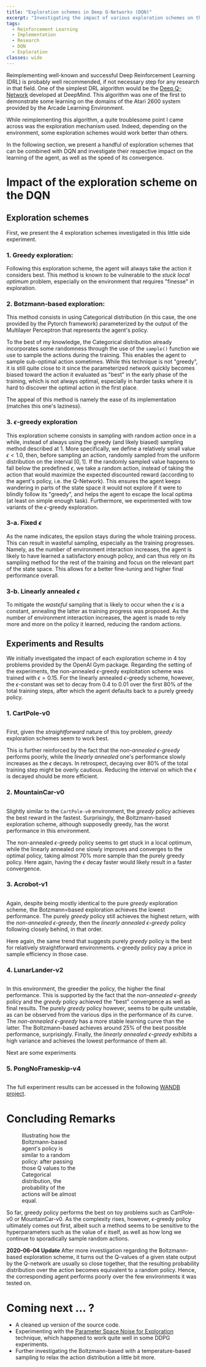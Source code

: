 ```yaml
---
title: "Exploration schemes in Deep Q-Networks (DQN)"
excerpt: "Investigating the impact of various exploration schemes on the DQN performance and learning efficiency."
tags:
  - Reinforcement Learning
  - Implementation
  - Research
  - DQN
  - Exploration
classes: wide
---
```


Reimplementing well-known and successful Deep Reinforcement Learning (DRL) is probably well recommended, if not necessary step for any research in that field.
One of the simplest DRL algorithm would be the <a href="https://arxiv.org/abs/1312.5602">Deep Q-Network</a> developed at DeepMind.
This algorithm was one of the first to demonstrate some learning on the domains of the Atari 2600 system provided by the Arcade Learning Environment.

While reimplementing this algorithm, a quite troublesome point I came across was the exploration mechanism used.
Indeed, depending on the environment, some exploration schemes would work better than others.

In the following section, we present a handful of exploration schemes that can be combined with DQN and investigate their respective impact on the learning of the agent, as well as the speed of its convergence.

# Impact of the exploration scheme on the DQN

## Exploration schemes
First, we present the 4 exploration schemes investigated in this little side experiment.

### 1. Greedy exploration:

Following this exploration scheme, the agent will always take the action it considers best. This method is known to be vulnerable to the *stuck local optimum* problem, especially on the environment that requires "finesse" in exploration.

### 2. Botzmann-based exploration:

This method consists in using Categorical distribution (in this case, the one provided by the Pytorch framework) parameterized by the output of the Multilayer Perceptron that represents the agent's policy.

To the best of my knowledge, the Categorical distribution already incorporates some randomness through the use of the `sample()` function we use to sample the actions during the training.
This enables the agent to sample sub-optimal action sometimes. While this technique is not "greedy", it is still quite close to it since the parameterized network quickly becomes biased toward the action it evaluated as "best" in the early phase of the training, which is not always optimal, especially in harder tasks where it is hard to discover the optimal action in the first place.

The appeal of this method is namely the ease of its implementation (matches this one's laziness).

### 3. $\epsilon$-greedy exploration

This exploration scheme consists in sampling with random action once in a while, instead of always using the greedy (and likely biased) sampling method described at 1.
More specifically, we define a relatively small value $\epsilon < 1.0$, then, before sampling an action, randomly sampled from the uniform distribution on the interval $[0,1]$.
If the randomly sampled value happens to fall below the predefined $\epsilon$, we take a random action, instead of taking the action that would maximize the expected discounted reward (according to the agent's policy, i.e. the Q-Network).
This ensures the agent keeps wandering in parts of the state space it would not explore if it were to blindly follow its "greedy", and helps the agent to escape the local optima (at least on simple enough task).
Furthermore, we experimented with tow variants of the $\epsilon$-greedy exploration.
<!-- TODO: The episode returns are average over 2 seeds. -->

### 3-a. Fixed $\epsilon$

As the name indicates, the epsilon stays during the whole training process.
This can result in wasteful sampling, especially as the training progresses.
Namely, as the number of environment interaction increases, the agent is likely to have learned a satisfactory enough policy, and can thus rely on its sampling method for the rest of the training and focus on the relevant part of the state space.
This allows for a better fine-tuning and higher final performance overall.

### 3-b. Linearly annealed $\epsilon$

To mitigate the *wasteful* sampling that is likely to occur when the $\epsilon$ is a constant, annealing the latter as training progress was proposed.
As the number of environment interaction increases, the agent is made to rely more and more on the policy it learned, reducing the random actions.

## Experiments and Results

We initially investigated the impact of each exploration scheme in 4 toy problems provided by the OpenAI Gym package.
Regarding the setting of the experiments, the non-annealed $\epsilon$-greedy exploitation scheme was trained with $\epsilon = 0.15$.
For the linearly annealed $\epsilon$-greedy scheme, however, the $\epsilon$-constant was set to decay from $0.4$ to $0.01$ over the first 80% of the total training steps, after which the agent defaults back to a purely greedy policy.

### 1. CartPole-v0

<img src="{{ site.url }}{{ site.baseurl }}/assets/posts/dqn_exploration/dqn_exploration_cartpole.svg" alt="">

First, given the *straightforward* nature of this toy problem, *greedy* exploration schemes seem to work best.

This is further reinforced by the fact that the *non-annealed $\epsilon$-greedy* performs poorly, while the *linearly annealed* one's performance slowly increases as the $\epsilon$ decays.
In retrospect, decaying over 80% of the total training step might be overly cautious. Reducing the interval on which the $\epsilon$ is decayed should be more efficient.

### 2. MountainCar-v0

<img src="{{ site.url }}{{ site.baseurl }}/assets/posts/dqn_exploration/dqn_exploration_mountaincar.svg" alt="">

Slightly similar to the `CartPole-v0` environment, the *greedy* policy achieves the best reward in the fastest.
Surprisingly, the Boltzmann-based exploration scheme, although supposedly greedy, has the worst performance in this environment.

The non-annealed $\epsilon$-greedy policy seems to get stuck in a local optimum, while the linearly annealed one slowly improves and converges to the optimal policy, taking almost 70% more sample than the purely greedy policy.
Here again, having the $\epsilon$ decay faster would likely result in a faster convergence.

### 3. Acrobot-v1

<img src="{{ site.url }}{{ site.baseurl }}/assets/posts/dqn_exploration/dqn_exploration_acrobot.svg" alt="">

Again, despite being mostly identical to the pure *greedy* exploration scheme, the Botzmann=based exploration achieves the lowest performance.
The purely *greedy* policy still achieves the highest return, with the *non-annealed $\epsilon$-greedy*, then the *linearly annealed $\epsilon$-greedy* policy following closely behind, in that order.

Here again, the same trend that suggests purely *greedy* policy is the best for relatively straightforward environments.
$\epsilon$-greedy policy pay a price in sample efficiency in those case.

### 4. LunarLander-v2

<img src="{{ site.url }}{{ site.baseurl }}/assets/posts/dqn_exploration/dqn_exploration_lunarlanderv2.svg" alt="">

In this environment, the greedier the policy, the higher the final performance.
This is supported by the fact that the *non-annealed $\epsilon$-greedy* policy and the *greedy* policy achieved the "best" convergence as well as final results.
The purely *greedy* policy however, seems to be quite unstable, as can be observed from the various dips in the performance of its curve.
The *non-annealed $\epsilon$-greedy* has a more stable learning curve than the latter.
The Boltzmann-based achieves around 25% of the best possible performance, surprisingly.
Finally, the *linearly annealed $\epsilon$-greedy* exhibits a high variance and achieves the lowest performance of them all.

Next are some experiments

### 5. PongNoFrameskip-v4
<img src="{{ site.url }}{{ site.baseurl }}/assets/posts/dqn_exploration/dqn_exploration_pong_noframeskip_v4.svg" alt="">

The full experiment results can be accessed in the following <a href="https://app.wandb.ai/dosssman/drlforge.dqn.exploration/reports/Impact-of-different-exploration-strategies-in-DQN--Vmlldzo5NzY4OA">WANDB project</a>.

# Concluding Remarks

<figure style="width: 30%" class="align-right">
  <img src="{{ site.url }}{{ site.baseurl }}/assets/posts/dqn_exploration/BoltzmanEqRandomPolicy.png" alt="">
  <figcaption>Illustrating how the Boltzmann-based agent's policy is similar to a random policy: after passing those Q values to the Categorical distribution, the probability of the actions will be almost equal.</figcaption>
</figure>

So far, greedy policy performs the best on toy problems such as CartPole-v0 or MountainCar-v0.
As the complexity rises, however, $\epsilon$-greedy policy ultimately comes out first, albeit such a method seems to be sensitive to the hyperparameters such as the value of $\epsilon$ itself, as well as how long we continue to sporadically sample random actions.

**2020-06-04 Update** After more investigation regarding the Boltzmann-based exploration scheme, it turns out the Q-values of a given state output by the Q-network are usually so close together, that the resulting probability distribution over the action becomes equivalent to a random policy. Hence, the corresponding agent performs poorly over the few environments it was tested on.


# Coming next ... ?

- A cleaned up version of the source code.
- Experimenting with the <a href="https://arxiv.org/abs/1706.01905">Parameter Space Noise for Exploration</a> technique, which happened to work quite well in some DDPG experiments.
- Further investigating the Boltzmann-based with a temperature-based sampling to relax the action distribution a little bit more.
